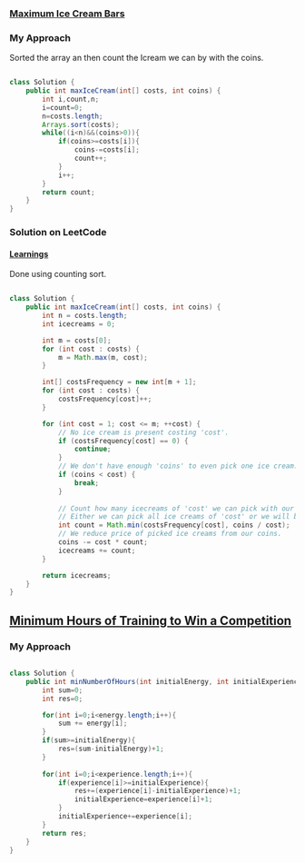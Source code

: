 ### [Maximum Ice Cream Bars](https://leetcode.com/problems/maximum-ice-cream-bars/)

### My Approach 

Sorted the array an then count the Icream we can by with the coins.

```java

class Solution {
    public int maxIceCream(int[] costs, int coins) {
        int i,count,n;
        i=count=0;
        n=costs.length;
        Arrays.sort(costs);
        while((i<n)&&(coins>0)){
            if(coins>=costs[i]){
                coins-=costs[i];
                count++;
            }
            i++;
        }
        return count;
    }
}

```

### Solution on LeetCode

#### [Learnings](https://github.com/idraksheikh/Study-Material/blob/master/Sorting.md#-counting-sort-)

Done using counting sort.

```java

class Solution {
    public int maxIceCream(int[] costs, int coins) {
        int n = costs.length;
        int icecreams = 0;

        int m = costs[0];
        for (int cost : costs) {
            m = Math.max(m, cost);
        }

        int[] costsFrequency = new int[m + 1];
        for (int cost : costs) {
            costsFrequency[cost]++;
        }

        for (int cost = 1; cost <= m; ++cost) {
            // No ice cream is present costing 'cost'.
            if (costsFrequency[cost] == 0) {
                continue;
            }
            // We don't have enough 'coins' to even pick one ice cream.
            if (coins < cost) {
                break;
            }
            
            // Count how many icecreams of 'cost' we can pick with our 'coins'.
            // Either we can pick all ice creams of 'cost' or we will be limited by remaining 'coins'.
            int count = Math.min(costsFrequency[cost], coins / cost);
            // We reduce price of picked ice creams from our coins.
            coins -= cost * count;
            icecreams += count;
        }

        return icecreams;
    }
}

```

## [Minimum Hours of Training to Win a Competition](https://leetcode.com/problems/minimum-hours-of-training-to-win-a-competition/)

### My Approach

```java

class Solution {
    public int minNumberOfHours(int initialEnergy, int initialExperience, int[] energy, int[] experience) {
        int sum=0;
        int res=0;

        for(int i=0;i<energy.length;i++){
            sum += energy[i];
        }
        if(sum>=initialEnergy){
            res=(sum-initialEnergy)+1;
        }
        
        for(int i=0;i<experience.length;i++){
            if(experience[i]>=initialExperience){
                res+=(experience[i]-initialExperience)+1;
                initialExperience=experience[i]+1;
            }
            initialExperience+=experience[i];
        }
        return res;
    }
}

```




